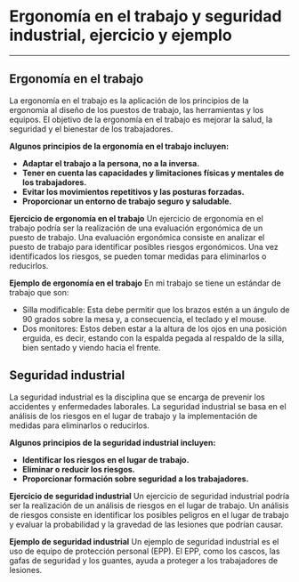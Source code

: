 # Ergonomía en el trabajo y seguridad industrial, ejercicio y ejemplo
---
## Ergonomía en el trabajo
La ergonomía en el trabajo es la aplicación de los principios de la ergonomía al diseño de los puestos de trabajo, las herramientas y los equipos. El objetivo de la ergonomía en el trabajo es mejorar la salud, la seguridad y el bienestar de los trabajadores.

**Algunos principios de la ergonomía en el trabajo incluyen:**
- **Adaptar el trabajo a la persona, no a la inversa.**
- **Tener en cuenta las capacidades y limitaciones físicas y mentales de los trabajadores.**
- **Evitar los movimientos repetitivos y las posturas forzadas.**
- **Proporcionar un entorno de trabajo seguro y saludable.**

**Ejercicio de ergonomía en el trabajo**
Un ejercicio de ergonomía en el trabajo podría ser la realización de una evaluación ergonómica de un puesto de trabajo. Una evaluación ergonómica consiste en analizar el puesto de trabajo para identificar posibles riesgos ergonómicos. Una vez identificados los riesgos, se pueden tomar medidas para eliminarlos o reducirlos.

**Ejemplo de ergonomía en el trabajo**
En mi trabajo se tiene un estándar de trabajo que son:
- Silla modificable: Esta debe permitir que los brazos estén a un ángulo de 90 grados sobre la mesa y, a consecuencia, el teclado y el mouse.
- Dos monitores: Estos deben estar a la altura de los ojos en una posición erguida, es decir, estando con la espalda pegada al respaldo de la silla, bien sentado y viendo hacia el frente.

## Seguridad industrial
La seguridad industrial es la disciplina que se encarga de prevenir los accidentes y enfermedades laborales. La seguridad industrial se basa en el análisis de los riesgos en el lugar de trabajo y la implementación de medidas para eliminarlos o reducirlos.

**Algunos principios de la seguridad industrial incluyen:**
- **Identificar los riesgos en el lugar de trabajo.**
- **Eliminar o reducir los riesgos.**
- **Proporcionar formación sobre seguridad a los trabajadores.**

**Ejercicio de seguridad industrial**
Un ejercicio de seguridad industrial podría ser la realización de un análisis de riesgos en el lugar de trabajo. Un análisis de riesgos consiste en identificar los posibles peligros en el lugar de trabajo y evaluar la probabilidad y la gravedad de las lesiones que podrían causar.

**Ejemplo de seguridad industrial**
Un ejemplo de seguridad industrial es el uso de equipo de protección personal (EPP). El EPP, como los cascos, las gafas de seguridad y los guantes, ayuda a proteger a los trabajadores de lesiones.